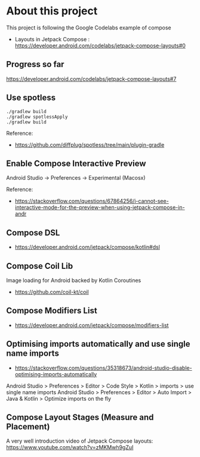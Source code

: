 # About this project

This project is following the Google Codelabs example of compose

* Layouts in Jetpack Compose : https://developer.android.com/codelabs/jetpack-compose-layouts#0

## Progress so far

https://developer.android.com/codelabs/jetpack-compose-layouts#7

## Use spotless

```
./gradlew build
./gradlew spotlessApply
./gradlew build
```
Reference:
* https://github.com/diffplug/spotless/tree/main/plugin-gradle

## Enable Compose Interactive Preview
Android Studio -> Preferences -> Experimental (Macosx)

Reference:
* https://stackoverflow.com/questions/67864256/i-cannot-see-interactive-mode-for-the-preview-when-using-jetpack-compose-in-andr

## Compose DSL
* https://developer.android.com/jetpack/compose/kotlin#dsl

## Compose Coil Lib
Image loading for Android backed by Kotlin Coroutines
* https://github.com/coil-kt/coil

## Compose Modifiers List
* https://developer.android.com/jetpack/compose/modifiers-list

## Optimising imports automatically and use single name imports
* https://stackoverflow.com/questions/35318673/android-studio-disable-optimising-imports-automatically

Android Studio > Preferences > Editor > Code Style > Kotlin > imports > use single name imports
Android Studio > Preferences > Editor > Auto Import > Java & Kotlin > Optimize imports on the fly

## Compose Layout Stages (Measure and Placement)
A very well introduction video of Jetpack Compose layouts: https://www.youtube.com/watch?v=zMKMwh9gZuI